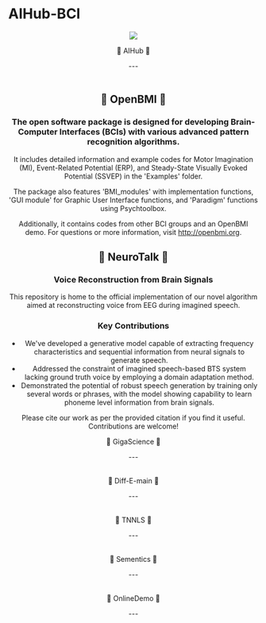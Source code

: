 # AIHub-BCI

<div align=center>
	<img src="https://capsule-render.vercel.app/api?type=waving&color=auto&height=200&section=header&text=AI%20Hub!&fontSize=90" />	
<br>
</div>
</div>
<div align=center>
	<p>🧠 AIHub 🧠</p>
</div>
</div>
<div align=center>
---
</div>
<br>
<div align=center>

🧠 OpenBMI 🧠
---------------

### The open software package is designed for developing Brain-Computer Interfaces (BCIs) with various advanced pattern recognition algorithms.

It includes detailed information and example codes for Motor Imagination (MI), Event-Related Potential (ERP), and Steady-State Visually Evoked Potential (SSVEP) in the 'Examples' folder.

The package also features 'BMI_modules' with implementation functions, 'GUI module' for Graphic User Interface functions, and 'Paradigm' functions using Psychtoolbox.

Additionally, it contains codes from other BCI groups and an OpenBMI demo. For questions or more information, visit http://openbmi.org.

</div>

<div align=center>
	
🧠 NeuroTalk 🧠
---------------	
### Voice Reconstruction from Brain Signals

This repository is home to the official implementation of our novel algorithm aimed at reconstructing voice from EEG during imagined speech. 

### Key Contributions
- We've developed a generative model capable of extracting frequency characteristics and sequential information from neural signals to generate speech.
- Addressed the constraint of imagined speech-based BTS system lacking ground truth voice by employing a domain adaptation method.
- Demonstrated the potential of robust speech generation by training only several words or phrases, with the model showing capability to learn phoneme level information from brain signals. 

Please cite our work as per the provided citation if you find it useful. Contributions are welcome!

</div>

</div>
<div align=center>
	<p>🧠 GigaScience 🧠</p>
</div>
</div>
<div align=center>
	---
</div>
<br>
<div align=center>
	<p>🧠 Diff-E-main 🧠</p>
</div>
</div>
<div align=center>
	---
</div>
<br>
<div align=center>
	<p>🧠 TNNLS 🧠</p>
</div>
</div>
<div align=center>
	---
</div>
<br>
<div align=center>
	<p>🧠 Sementics 🧠</p>
</div>
</div>
<div align=center>
	---
</div>
<br>
<div align=center>
	<p>🧠 OnlineDemo 🧠</p>
</div>
</div>
<div align=center>
	---
</div>
